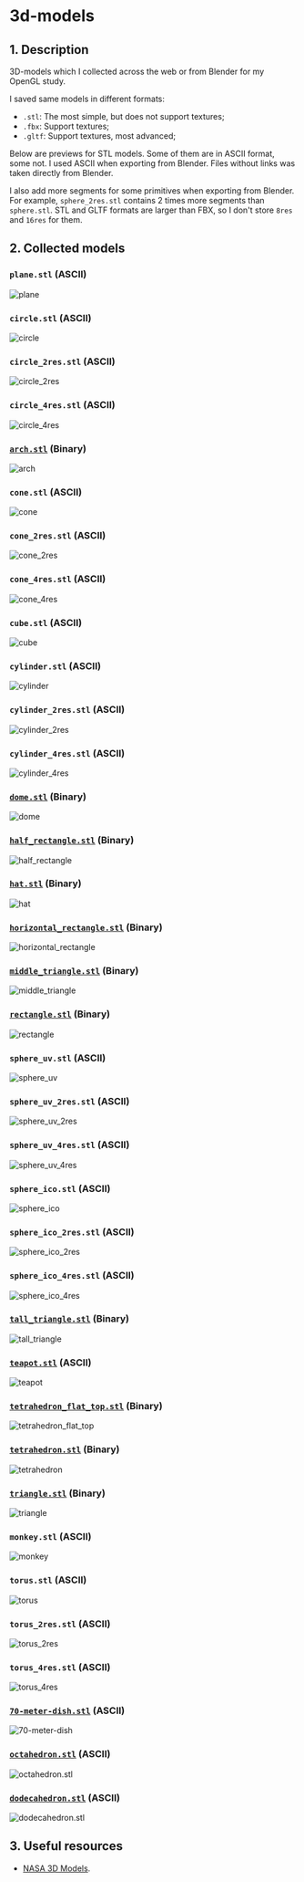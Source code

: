 # 3d-models

## 1. Description

3D-models which I collected across the web or from Blender for my OpenGL study.

I saved same models in different formats:

- `.stl`: The most simple, but does not support textures;
- `.fbx`: Support textures;
- `.gltf`: Support textures, most advanced;

Below are previews for STL models. Some of them are in ASCII format, some not. I used ASCII when exporting from Blender. Files without links was taken directly from Blender.

I also add more segments for some primitives when exporting from Blender. For example, `sphere_2res.stl` contains 2 times more segments than `sphere.stl`. STL and GLTF formats are larger than FBX, so I don't store `8res` and `16res` for them.

## 2. Collected models

### `plane.stl` (ASCII)

![plane](./.readme_images/plane.png)

### `circle.stl` (ASCII)

![circle](./.readme_images/circle.png)

### `circle_2res.stl` (ASCII)

![circle_2res](./.readme_images/circle_2res.png)

### `circle_4res.stl` (ASCII)

![circle_4res](./.readme_images/circle_4res.png)

### [`arch.stl`](https://raw.githubusercontent.com/jannerm/o2p2/refs/heads/master/assets/stl/arch.stl) (Binary)

![arch](./.readme_images/arch.png)

### `cone.stl` (ASCII)

![cone](./.readme_images/cone.png)

### `cone_2res.stl` (ASCII)

![cone_2res](./.readme_images/cone_2res.png)

### `cone_4res.stl` (ASCII)

![cone_4res](./.readme_images/cone_4res.png)

### `cube.stl` (ASCII)

![cube](./.readme_images/cube.png)

### `cylinder.stl` (ASCII)

![cylinder](./.readme_images/cylinder.png)

### `cylinder_2res.stl` (ASCII)

![cylinder_2res](./.readme_images/cylinder_2res.png)

### `cylinder_4res.stl` (ASCII)

![cylinder_4res](./.readme_images/cylinder_4res.png)

### [`dome.stl`](https://raw.githubusercontent.com/jannerm/o2p2/refs/heads/master/assets/stl/dome.stl) (Binary)

![dome](./.readme_images/dome.png)

### [`half_rectangle.stl`](https://raw.githubusercontent.com/jannerm/o2p2/refs/heads/master/assets/stl/half_rectangle.stl) (Binary)

![half_rectangle](./.readme_images/half_rectangle.png)

### [`hat.stl`](https://raw.githubusercontent.com/jannerm/o2p2/refs/heads/master/assets/stl/hat.stl) (Binary)

![hat](./.readme_images/hat.png)

### [`horizontal_rectangle.stl`](https://raw.githubusercontent.com/jannerm/o2p2/refs/heads/master/assets/stl/horizontal_rectangle.stl) (Binary)

![horizontal_rectangle](./.readme_images/horizontal_rectangle.png)

### [`middle_triangle.stl`](https://raw.githubusercontent.com/jannerm/o2p2/refs/heads/master/assets/stl/middle_triangle.stl) (Binary)

![middle_triangle](./.readme_images/middle_triangle.png)

### [`rectangle.stl`](https://raw.githubusercontent.com/jannerm/o2p2/refs/heads/master/assets/stl/rectangle.stl) (Binary)

![rectangle](./.readme_images/rectangle.png)

### `sphere_uv.stl` (ASCII)

![sphere_uv](./.readme_images/sphere_uv.png)

### `sphere_uv_2res.stl` (ASCII)

![sphere_uv_2res](./.readme_images/sphere_uv_2res.png)

### `sphere_uv_4res.stl` (ASCII)

![sphere_uv_4res](./.readme_images/sphere_uv_4res.png)

### `sphere_ico.stl` (ASCII)

![sphere_ico](./.readme_images/sphere_ico.png)

### `sphere_ico_2res.stl` (ASCII)

![sphere_ico_2res](./.readme_images/sphere_ico_2res.png)

### `sphere_ico_4res.stl` (ASCII)

![sphere_ico_4res](./.readme_images/sphere_ico_4res.png)

### [`tall_triangle.stl`](https://raw.githubusercontent.com/jannerm/o2p2/refs/heads/master/assets/stl/tall_triangle.stl) (Binary)

![tall_triangle](./.readme_images/tall_triangle.png)

### [`teapot.stl`](https://users.cs.utah.edu/~dejohnso/models/teapot.stl) (ASCII)

![teapot](./.readme_images/teapot.png)

### [`tetrahedron_flat_top.stl`](https://raw.githubusercontent.com/jannerm/o2p2/refs/heads/master/assets/stl/tetrahedron.stl) (Binary)

![tetrahedron_flat_top](./.readme_images/tetrahedron_flat_top.png)

### [`tetrahedron.stl`](https://www.printables.com/model/263702-tetrahedron-openscad/files) (Binary)

![tetrahedron](./.readme_images/tetrahedron.png)

### [`triangle.stl`](https://raw.githubusercontent.com/jannerm/o2p2/refs/heads/master/assets/stl/triangle.stl) (Binary)

![triangle](./.readme_images/triangle.png)

### `monkey.stl` (ASCII)

![monkey](./.readme_images/monkey.png)

### `torus.stl` (ASCII)

![torus](./.readme_images/torus.png)

### `torus_2res.stl` (ASCII)

![torus_2res](./.readme_images/torus_2res.png)

### `torus_4res.stl` (ASCII)

![torus_4res](./.readme_images/torus_4res.png)

### [`70-meter-dish.stl`](https://nasa3d.arc.nasa.gov/detail/70-meter-dish) (ASCII)

![70-meter-dish](./.readme_images/70-meter-dish.png)

### [`octahedron.stl`](https://github.com/Nehri/slicing_algorithm/blob/master/octahedron.stl) (ASCII)

![octahedron.stl](./.readme_images/octahedron.png)

### [`dodecahedron.stl`](https://github.com/Nehri/slicing_algorithm/blob/master/dodecahedron.stl) (ASCII)

![dodecahedron.stl](./.readme_images/dodecahedron.png)

## 3. Useful resources

- [NASA 3D Models](https://nasa3d.arc.nasa.gov/models).
